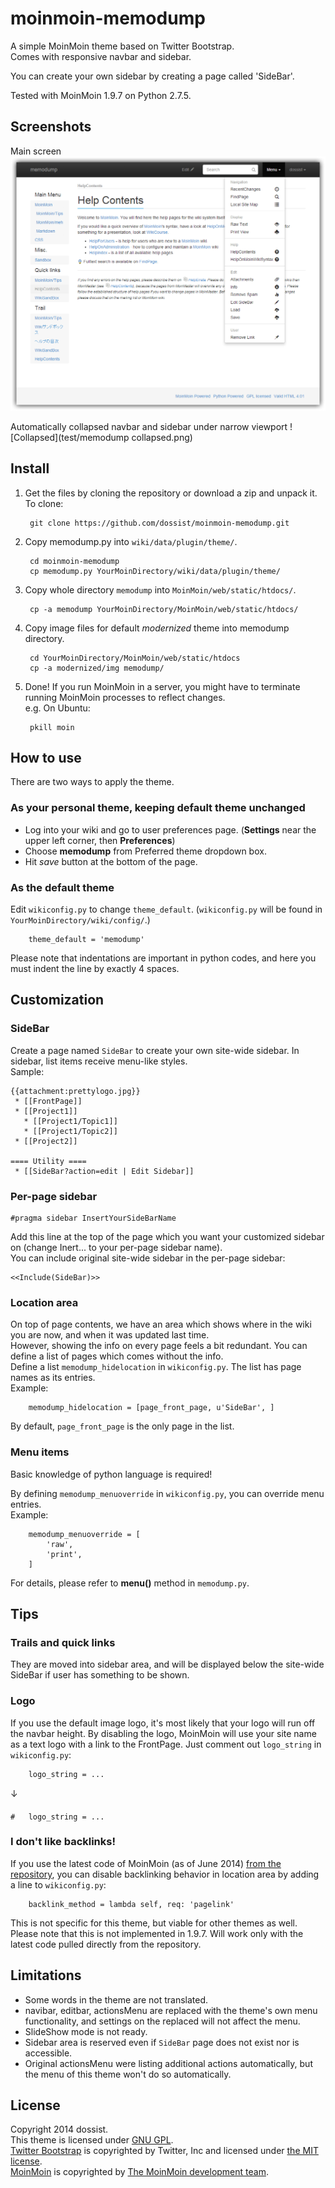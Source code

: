 moinmoin-memodump
=================

A simple MoinMoin theme based on Twitter Bootstrap.  
Comes with responsive navbar and sidebar.

You can create your own sidebar by creating a page called 'SideBar'.

Tested with MoinMoin 1.9.7 on Python 2.7.5.


Screenshots
-----------

Main screen
![Main](test/memodump.png)

Automatically collapsed navbar and sidebar under narrow viewport
![Collapsed](test/memodump collapsed.png)

Install
-------

1. Get the files by cloning the repository or download a zip and unpack it.  
   To clone:

        git clone https://github.com/dossist/moinmoin-memodump.git

2. Copy memodump.py into `wiki/data/plugin/theme/`.

        cd moinmoin-memodump
        cp memodump.py YourMoinDirectory/wiki/data/plugin/theme/
    
3. Copy whole directory `memodump` into `MoinMoin/web/static/htdocs/`.

        cp -a memodump YourMoinDirectory/MoinMoin/web/static/htdocs/
    
4. Copy image files for default *modernized* theme into memodump directory.

        cd YourMoinDirectory/MoinMoin/web/static/htdocs
        cp -a modernized/img memodump/

5. Done!
   If you run MoinMoin in a server, you might have to terminate running MoinMoin processes to reflect changes.  
   e.g. On Ubuntu:
   
        pkill moin


How to use
----------

There are two ways to apply the theme.

### As your personal theme, keeping default theme unchanged ###

* Log into your wiki and go to user preferences page.
  (**Settings** near the upper left corner, then **Preferences**)
* Choose **memodump** from Preferred theme dropdown box.
* Hit *save* button at the bottom of the page.

### As the default theme ###

Edit `wikiconfig.py` to change `theme_default`.
(`wikiconfig.py` will be found in `YourMoinDirectory/wiki/config/`.)

        theme_default = 'memodump'

Please note that indentations are important in python codes, and here you must
indent the line by exactly 4 spaces.


Customization
-------------

### SideBar ###

Create a page named `SideBar` to create your own site-wide sidebar.
In sidebar, list items receive menu-like styles.  
Sample:
```
{{attachment:prettylogo.jpg}}
 * [[FrontPage]]
 * [[Project1]]
   * [[Project1/Topic1]]
   * [[Project1/Topic2]]
 * [[Project2]]

==== Utility ====
 * [[SideBar?action=edit | Edit Sidebar]]
```

### Per-page sidebar ###

    #pragma sidebar InsertYourSideBarName

Add this line at the top of the page which you want your customized sidebar on (change Inert... to your per-page sidebar name).  
You can include original site-wide sidebar in the per-page sidebar:

    <<Include(SideBar)>>

### Location area ###

On top of page contents, we have an area which shows where in the wiki you are now, and when it was updated last time.  
However, showing the info on every page feels a bit redundant.
You can define a list of pages which comes without the info.  
Define a list `memodump_hidelocation` in `wikiconfig.py`. The list has page names as its entries.  
Example:

        memodump_hidelocation = [page_front_page, u'SideBar', ]

By default, `page_front_page` is the only page in the list.

### Menu items ###

Basic knowledge of python language is required!

By defining `memodump_menuoverride` in `wikiconfig.py`, you can override menu entries.  
Example:

        memodump_menuoverride = [
            'raw',
            'print',
        ]

For details, please refer to **menu()** method in `memodump.py`.


Tips
----

### Trails and quick links ###

They are moved into sidebar area, and will be displayed below the site-wide SideBar if user has something to be shown.

### Logo ###

If you use the default image logo, it's most likely that your logo will run off the navbar height.
By disabling the logo, MoinMoin will use your site name as a text logo with a link to the FrontPage.
Just comment out `logo_string` in `wikiconfig.py`:

        logo_string = ...

↓

    #   logo_string = ...

### I don't like backlinks! ###

If you use the latest code of MoinMoin (as of June 2014) [from the repository](https://bitbucket.org/thomaswaldmann/moin-1.9), you can disable backlinking behavior in location area by adding a line to `wikiconfig.py`:

        backlink_method = lambda self, req: 'pagelink'

This is not specific for this theme, but viable for other themes as well.
Please note that this is not implemented in 1.9.7. Will work only with the latest code pulled directly from the repository.


Limitations
-----------

* Some words in the theme are not translated.
* navibar, editbar, actionsMenu are replaced with the theme's own menu functionality, and settings
  on the replaced will not affect the menu.
* SlideShow mode is not ready.
* Sidebar area is reserved even if `SideBar` page does not exist nor is accessible.
* Original actionsMenu were listing additional actions automatically, but the menu of this theme
  won't do so automatically.


License
-------

Copyright 2014 dossist.  
This theme is licensed under [GNU GPL](http://www.gnu.org/licenses/gpl).  
[Twitter Bootstrap](http://getbootstrap.com/) is copyrighted by Twitter, Inc and licensed under [the MIT license](https://github.com/twbs/bootstrap/blob/master/LICENSE).  
[MoinMoin](https://moinmo.in/) is copyrighted by [The MoinMoin development team](https://moinmo.in/MoinCoreTeamGroup).
